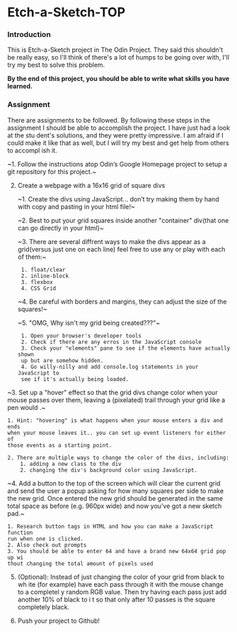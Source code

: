 # Etch-a-Sketch-TOP

### Introduction

This is Etch-a-Sketch project in The Odin Project. They said this shouldn't be
really easy, so I'll think of there's a lot of humps to be going over with, I'll
try my best to solve this problem.

<b>By the end of this project, you should be able to write what skills you have learned.</b>

### Assignment

There are assignments to be followed. By following these steps in the assignment
I should be able to accomplish the project. I have just had a look at the stu
dent's solutions, and they were pretty impressive. I am afraid if I could make
it like that as well, but I will try my best and get help from others to accompl
ish it.

~1. Follow the instructions atop Odin’s Google Homepage project to setup a git repository for this project.~

2. Create a webpage with a 16x16 grid of square divs
    
    ~1. Create the divs using JavaScript… don’t try making them by hand with copy and pasting in your html file!~

    ~2. Best to put your grid squares inside another "container" div(that one can
    go directly in your html)~

    ~3. There are several diffrent ways to make the divs appear as a grid(versus
    just one on each line) feel free to use any or play with each of them:~
    
        1. float/clear
        2. inline-block
        3. flexbox
        4. CSS Grid

    ~4. Be careful with borders and margins, they can adjust the size of the 
    squares!~

    ~5. "OMG, Why isn't my grid being created???"~

        1. Open your browser's developer tools
        2. Check if there are any erros in the JavaScript console
        3. Check your "elements" pane to see if the elements have actually shown
        up but are somehow hidden.
        4. Go willy-nilly and add console.log statements in your JavaScript to
        see if it's actually being loaded.


~3. Set up a "hover" effect so that the grid divs change color when your mouse
passes over them, leaving a (pixelated) trail through your grid like a pen would
.~

    1. Hint: "hovering" is what happens when your mouse enters a div and ends
    when your mouse leaves it.. you can set up event listeners for either of 
    those events as a starting point.

    2. There are multiple ways to change the color of the divs, including:
        1. adding a new class to the div
        2. changing the div's background color using JavaScript.

~4. Add a button to the top of the screen which will clear the current grid and
send the user a popup asking for how many squares per side to make the new grid.
Once entered the new grid should be generated in the same total space as before
(e.g. 960px wide) and now you've got a new sketch pad.~

    1. Research button tags in HTML and how you can make a JavaScript function 
    run when one is clicked.
    2. Also check out prompts
    3. You should be able to enter 64 and have a brand new 64x64 grid pop up wi
    thout changing the total amount of pixels used 

5. (Optional): Instead of just changing the color of your grid from black to wh
ite (for example) have each pass through it with the mouse change to a completel
y random RGB value. Then try having each pass just add another 10% of black to i
t so that only after 10 passes is the square completely black.

6. Push your project to Github!

